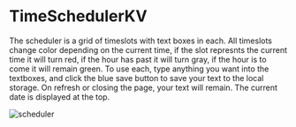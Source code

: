 # TimeSchedulerKV
The scheduler is a grid of timeslots with text boxes in each. All timeslots change color depending on the current time, if the slot represnts the current time it will turn red, if the hour has past it will turn gray, if the hour is to come it will remain green. To use each, type anything you want into the textboxes, and click the blue save button to save your text to the local storage. On refresh or closing the page, your text will remain. The current date is displayed at the top.

![scheduler](https://github.com/KV647/TimeSchedulerKV/assets/134108178/5b93704f-5c89-45d0-a2f3-055794d61c99)
